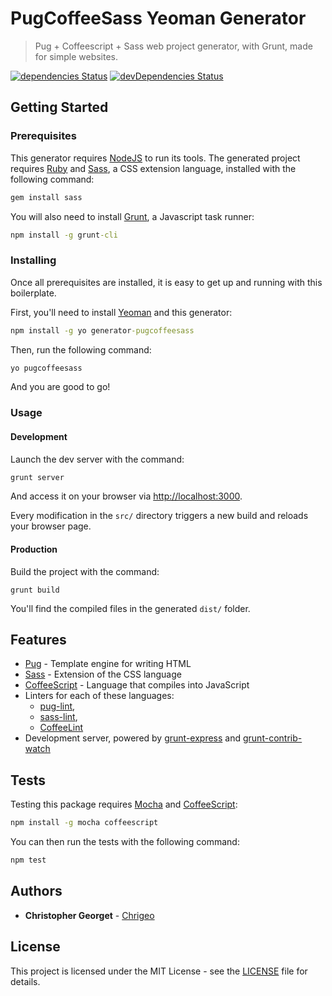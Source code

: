 # PugCoffeeSass Yeoman Generator

> Pug + Coffeescript + Sass web project generator, with Grunt, made for simple websites.

[![dependencies Status](https://david-dm.org/Chrigeo/generator-pugcoffeesass/status.svg)](https://david-dm.org/Chrigeo/generator-pugcoffeesass)
[![devDependencies Status](https://david-dm.org/Chrigeo/generator-pugcoffeesass/dev-status.svg)](https://david-dm.org/Chrigeo/generator-pugcoffeesass?type=dev)

## Getting Started

### Prerequisites

This generator requires [NodeJS](https://nodejs.org) to run its tools. The generated project requires [Ruby](https://www.ruby-lang.org) and [Sass](http://sass-lang.com), a CSS extension language, installed with the following command:

```cmd
gem install sass
```

You will also need to install [Grunt](https://gruntjs.com), a Javascript task runner:

```cmd
npm install -g grunt-cli
```

### Installing

Once all prerequisites are installed, it is easy to get up and running with this boilerplate.

First, you'll need to install [Yeoman](http://yeoman.io) and this generator:

```cmd
npm install -g yo generator-pugcoffeesass
```

Then, run the following command:
```cmd
yo pugcoffeesass
```

And you are good to go!

### Usage

#### Development

Launch the dev server with the command:

```cmd
grunt server
```

And access it on your browser via [http://localhost:3000](http://localhost:3000).

Every modification in the `src/` directory triggers a new build and reloads your browser page.

#### Production

Build the project with the command:

```
grunt build
```

You'll find the compiled files in the generated `dist/` folder.

## Features

* [Pug](https://pugjs.org) - Template engine for writing HTML
* [Sass](http://sass-lang.com) - Extension of the CSS language
* [CoffeeScript](http://coffeescript.org) - Language that compiles into JavaScript
* Linters for each of these languages:
  * [pug-lint](https://www.npmjs.com/package/pug-lint),
  * [sass-lint](https://www.npmjs.com/package/sass-lint),
  * [CoffeeLint](http://www.coffeelint.org)
* Development server, powered by [grunt-express](https://www.npmjs.com/package/grunt-express) and [grunt-contrib-watch](https://www.npmjs.com/package/grunt-contrib-watch)

## Tests

Testing this package requires [Mocha](http://mochajs.org) and [CoffeeScript](http://coffeescript.org):

```cmd
npm install -g mocha coffeescript
```

You can then run the tests with the following command:

```cmd
npm test
```

## Authors

* **Christopher Georget** - [Chrigeo](https://github.com/Chrigeo)

## License

This project is licensed under the MIT License - see the [LICENSE](LICENSE) file for details.
